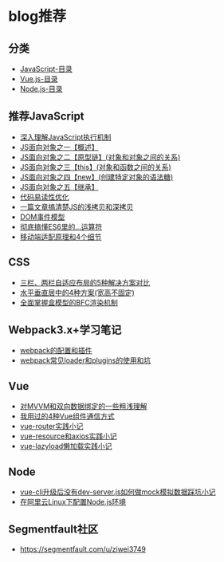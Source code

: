 # blog推荐

## 分类
- [JavaScript-目录](JavaScript/directory.md)
- [Vue.js-目录](vue/directory.md)
- [Node.js-目录](node/directory.md)

## 推荐JavaScript

- [深入理解JavaScript执行机制](JavaScript/深入理解JS执行机制.md)
- [JS面向对象之一【概述】](JavaScript/JS面向对象之一【概述】.md)
- [JS面向对象之二【原型链】(对象和对象之间的关系)](JavaScript/JS面向对象之二【原型链】(对象和对象之间的关系).md)
- [JS面向对象之三【this】(对象和函数之间的关系)](JavaScript/JS面向对象之三【this】(对象和函数之间的关系).md)
- [JS面向对象之四【new】(创建特定对象的语法糖)](JavaScript/JS面向对象之四【new】(创建特定对象的语法糖).md)
- [JS面向对象之五【继承】](JavaScript/JS面向对象之五【继承】.md)
- [代码易读性优化](JavaScript/代码优化.md)
- [一篇文章搞清楚JS的浅拷贝和深拷贝](JavaScript/一篇文章彻底搞清JS的浅拷贝and深拷贝.md)
- [DOM事件模型](JavaScript/DOM事件模型.md)
- [彻底搞懂ES6里的...运算符](JavaScript/彻底搞懂ES6里的...运算符.md)
- [移动端适配原理和4个细节](other/移动端适配.md)


## CSS

- [三栏、两栏自适应布局的5种解决方案对比](CSS/页面布局.md)
- [水平垂直居中的4种方案(宽高不固定)](CSS/水平垂直居中的4种方案(宽高不固定).md)
- [全面掌握盒模型的BFC渲染机制](CSS/全面掌握盒模型的BFC渲染机制.md)

## Webpack3.x+学习笔记

- [webpack的配置和插件](webpack/webpack的配置和插件.md)
- [webpack常见loader和plugins的使用和坑](webpack/webpack常见loader和plugins使用和坑.md)

## Vue

- [对MVVM和双向数据绑定的一些粗浅理解](vue/对MVVM和双向数据绑定的一些粗浅理解.md)
- [我用过的4种Vue组件通信方式](vue/我用过的4种Vue组件通信方式.md)
- [vue-router实践小记](vue/vue-router实践记录.md)
- [vue-resource和axios实践小记](vue/vue-resource实践记录.md)
- [vue-lazyload懒加载实践小记](vue/vue-lazyload懒加载实践小记.md)

## Node

- [vue-cli升级后没有dev-server.js如何做mock模拟数据踩坑小记](node/vue-cli升级后没有dev-server.js如何做mock模拟数据踩坑记录.md)
- [在阿里云Linux下配置Node.js环境](node/在阿里云Linux下配置Node.js环境.md)

## Segmentfault社区 

- https://segmentfault.com/u/ziwei3749




